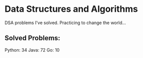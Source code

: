 # Data Structures and Algorithms
DSA problems I've solved. Practicing to change the world...

## Solved Problems:
Python: 34
Java: 72
Go: 10

